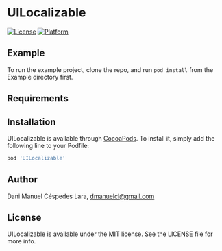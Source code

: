# UILocalizable

[![License](https://img.shields.io/cocoapods/l/UILocalizable.svg?style=flat)](http://cocoapods.org/pods/UILocalizable)
[![Platform](https://img.shields.io/cocoapods/p/UILocalizable.svg?style=flat)](http://cocoapods.org/pods/UILocalizable)

## Example

To run the example project, clone the repo, and run `pod install` from the Example directory first.

## Requirements

## Installation

UILocalizable is available through [CocoaPods](http://cocoapods.org). To install
it, simply add the following line to your Podfile:

```ruby
pod 'UILocalizable'
```

## Author

Dani Manuel Céspedes Lara, dmanuelcl@gmail.com

## License

UILocalizable is available under the MIT license. See the LICENSE file for more info.
